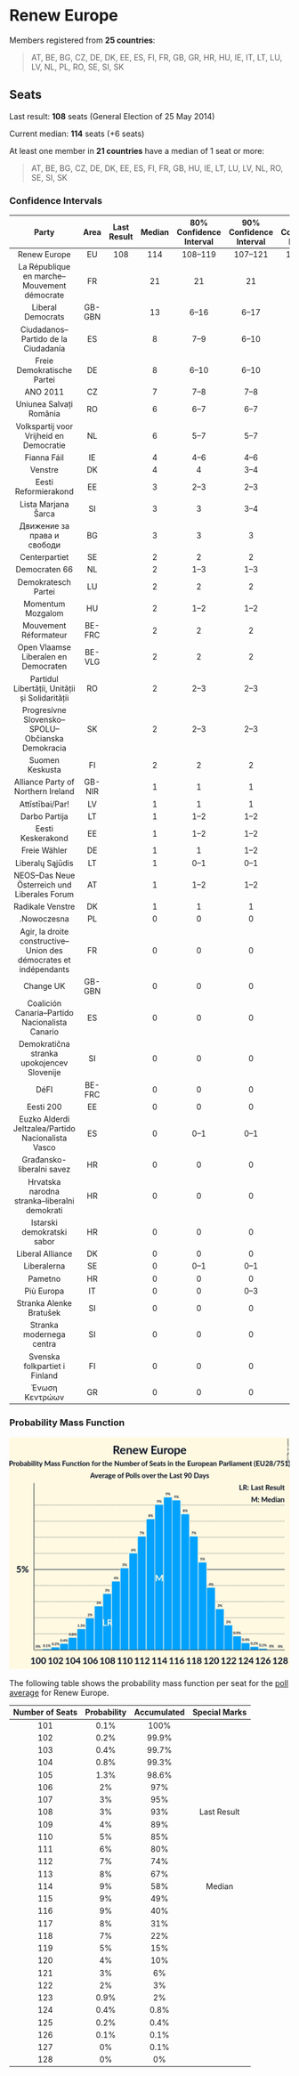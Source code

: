# Renew Europe

Members registered from **25 countries**:

> AT, BE, BG, CZ, DE, DK, EE, ES, FI, FR, GB, GR, HR, HU, IE, IT, LT, LU, LV, NL, PL, RO, SE, SI, SK

## Seats

Last result: **108** seats (General Election of 25 May 2014)

Current median: **114** seats (+6 seats)

At least one member in **21 countries** have a median of 1 seat or more:

> AT, BE, BG, CZ, DE, DK, EE, ES, FI, FR, GB, HU, IE, LT, LU, LV, NL, RO, SE, SI, SK

### Confidence Intervals

| Party | Area | Last Result | Median | 80% Confidence Interval | 90% Confidence Interval | 95% Confidence Interval | 99% Confidence Interval |
|:-----:|:----:|:-----------:|:------:|:-----------------------:|:-----------------------:|:-----------------------:|:-----------------------:|
| Renew Europe | EU | 108 | 114 | 108–119 | 107–121 | 105–122 | 103–124 |
| La République en marche–Mouvement démocrate | FR | | 21 | 21 | 21 | 21 | 21 |
| Liberal Democrats | GB-GBN | | 13 | 6–16 | 6–17 | 6–18 | 5–18 |
| Ciudadanos–Partido de la Ciudadanía | ES | | 8 | 7–9 | 6–10 | 6–10 | 6–11 |
| Freie Demokratische Partei | DE | | 8 | 6–10 | 6–10 | 6–10 | 6–10 |
| ANO 2011 | CZ | | 7 | 7–8 | 7–8 | 6–8 | 6–8 |
| Uniunea Salvați România | RO | | 6 | 6–7 | 6–7 | 5–7 | 5–8 |
| Volkspartij voor Vrijheid en Democratie | NL | | 6 | 5–7 | 5–7 | 5–7 | 5–7 |
| Fianna Fáil | IE | | 4 | 4–6 | 4–6 | 4–6 | 4–6 |
| Venstre | DK | | 4 | 4 | 3–4 | 3–4 | 3–4 |
| Eesti Reformierakond | EE | | 3 | 2–3 | 2–3 | 2–3 | 2–3 |
| Lista Marjana Šarca | SI | | 3 | 3 | 3–4 | 2–4 | 2–4 |
| Движение за права и свободи | BG | | 3 | 3 | 3 | 3 | 3 |
| Centerpartiet | SE | | 2 | 2 | 2 | 2 | 2 |
| Democraten 66 | NL | | 2 | 1–3 | 1–3 | 1–3 | 1–3 |
| Demokratesch Partei | LU | | 2 | 2 | 2 | 2 | 2 |
| Momentum Mozgalom | HU | | 2 | 1–2 | 1–2 | 1–2 | 1–3 |
| Mouvement Réformateur | BE-FRC | | 2 | 2 | 2 | 2 | 2 |
| Open Vlaamse Liberalen en Democraten | BE-VLG | | 2 | 2 | 2 | 2 | 2 |
| Partidul Libertății, Unității și Solidarității | RO | | 2 | 2–3 | 2–3 | 2–3 | 2–3 |
| Progresívne Slovensko–SPOLU–Občianska Demokracia | SK | | 2 | 2–3 | 2–3 | 2–3 | 2–3 |
| Suomen Keskusta | FI | | 2 | 2 | 2 | 1–2 | 1–2 |
| Alliance Party of Northern Ireland | GB-NIR | | 1 | 1 | 1 | 1 | 1 |
| Attīstībai/Par! | LV | | 1 | 1 | 1 | 1 | 1 |
| Darbo Partija | LT | | 1 | 1–2 | 1–2 | 1–2 | 0–2 |
| Eesti Keskerakond | EE | | 1 | 1–2 | 1–2 | 1–2 | 1–2 |
| Freie Wähler | DE | | 1 | 1 | 1–2 | 1–2 | 1–2 |
| Liberalų Sąjūdis | LT | | 1 | 0–1 | 0–1 | 0–1 | 0–1 |
| NEOS–Das Neue Österreich und Liberales Forum | AT | | 1 | 1–2 | 1–2 | 1–2 | 1–2 |
| Radikale Venstre | DK | | 1 | 1 | 1 | 1 | 1 |
| .Nowoczesna | PL | | 0 | 0 | 0 | 0 | 0 |
| Agir, la droite constructive–Union des démocrates et indépendants | FR | | 0 | 0 | 0 | 0 | 0 |
| Change UK | GB-GBN | | 0 | 0 | 0 | 0 | 0 |
| Coalición Canaria–Partido Nacionalista Canario | ES | | 0 | 0 | 0 | 0 | 0 |
| Demokratična stranka upokojencev Slovenije | SI | | 0 | 0 | 0 | 0 | 0 |
| DéFI | BE-FRC | | 0 | 0 | 0 | 0 | 0 |
| Eesti 200 | EE | | 0 | 0 | 0 | 0 | 0 |
| Euzko Alderdi Jeltzalea/Partido Nacionalista Vasco | ES | | 0 | 0–1 | 0–1 | 0–1 | 0–1 |
| Građansko-liberalni savez | HR | | 0 | 0 | 0 | 0 | 0 |
| Hrvatska narodna stranka–liberalni demokrati | HR | | 0 | 0 | 0 | 0 | 0 |
| Istarski demokratski sabor | HR | | 0 | 0 | 0 | 0 | 0 |
| Liberal Alliance | DK | | 0 | 0 | 0 | 0 | 0 |
| Liberalerna | SE | | 0 | 0–1 | 0–1 | 0–1 | 0–1 |
| Pametno | HR | | 0 | 0 | 0 | 0 | 0 |
| Più Europa | IT | | 0 | 0 | 0–3 | 0–3 | 0–4 |
| Stranka Alenke Bratušek | SI | | 0 | 0 | 0 | 0 | 0 |
| Stranka modernega centra | SI | | 0 | 0 | 0 | 0 | 0 |
| Svenska folkpartiet i Finland | FI | | 0 | 0 | 0 | 0–1 | 0–1 |
| Ένωση Κεντρώων | GR | | 0 | 0 | 0 | 0 | 0 |

### Probability Mass Function

![Graph with seats probability mass function not yet produced](average-2019-08-31-seats-pmf-reneweurope.png "Seats Probability Mass Function")

The following table shows the probability mass function per seat for the [poll average](average-2019-08-31.html) for Renew Europe.

| Number of Seats | Probability | Accumulated | Special Marks |
|:---------------:|:-----------:|:-----------:|:-------------:|
| 101 | 0.1% | 100% |  |
| 102 | 0.2% | 99.9% |  |
| 103 | 0.4% | 99.7% |  |
| 104 | 0.8% | 99.3% |  |
| 105 | 1.3% | 98.6% |  |
| 106 | 2% | 97% |  |
| 107 | 3% | 95% |  |
| 108 | 3% | 93% | Last Result |
| 109 | 4% | 89% |  |
| 110 | 5% | 85% |  |
| 111 | 6% | 80% |  |
| 112 | 7% | 74% |  |
| 113 | 8% | 67% |  |
| 114 | 9% | 58% | Median |
| 115 | 9% | 49% |  |
| 116 | 9% | 40% |  |
| 117 | 8% | 31% |  |
| 118 | 7% | 22% |  |
| 119 | 5% | 15% |  |
| 120 | 4% | 10% |  |
| 121 | 3% | 6% |  |
| 122 | 2% | 3% |  |
| 123 | 0.9% | 2% |  |
| 124 | 0.4% | 0.8% |  |
| 125 | 0.2% | 0.4% |  |
| 126 | 0.1% | 0.1% |  |
| 127 | 0% | 0.1% |  |
| 128 | 0% | 0% |  |


